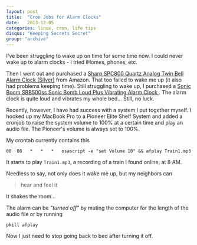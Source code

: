 ```yaml
---
layout: post
title:  "Cron Jobs for Alarm Clocks"
date:   2013-12-05
categories: linux, cron, life tips
disqus: "Keeping Secrets Secret"
group: "archive"
---
```


I've been struggling to wake up on time for some time now. I could never wake up to alarm clocks - I tried iHomes, phones, etc. 

Then I went out and purchased a [Sharp SPC800 Quartz Analog Twin Bell Alarm Clock (Silver)](http://www.amazon.com/gp/product/B004ZKXY7C/ref=oh_details_o03_s00_i00?ie=UTF8&psc=1) from Amazon. That too failed to wake me up (it also had problems keeping time). Still struggling to wake up, I purchased a [Sonic Boom SBB500ss Sonic Bomb Loud Plus Vibrating Alarm Clock ](http://www.amazon.com/gp/product/B000OOWZUK/ref=oh_details_o02_s00_i00?ie=UTF8&psc=1). The alarm clock is quite loud and vibrates my whole bed... Still, no luck.

Recently, however, I have had success with a system I put together myself. I hooked up my MacBook Pro to a Pioneer Elite Shelf System and added a cronjob to raise the system volume to 100% at a certain time and play an audio file. The Pioneer's volume is always set to 100%.

My crontab currently contains this 

    00  08   *   *   *   osascript -e "set Volume 10" && afplay Train1.mp3
    

It starts to play `Train1.mp3`, a recording of a train I found online, at 8 AM.

Needless to say, not only does it wake me up, but my neighbors can

> hear and feel it

It shakes the room...

The alarm can be _"turned off"_ by muting the computer for the length of the audio file or by running 

    pkill afplay
    
Now I just need to stop going back to bed after turning it off.